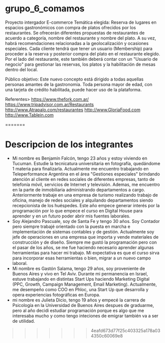 # grupo_6_comamos
Proyecto intergador E-commerce
Temática elegida: Reserva de lugares en espacios gastronómicos con compra de platos ofrecidos por los restaurantes. 
Se ofrecerán diferentes propuestas de restaurantes de acuerdo a categoría, nombre del restaurante y nombre del plato. A su vez, habrá recomendaciones relacionadas a la geolocalización y ocasiones especiales.
Cada cliente tendrá que tener un usuario (Membership) para proceder a la reserva y posterior compra del plato en el restaurante elegido. Por el lado del restaurante, este también deberá contar con un "Usuario de negocio" para gestionar las reservas, los platos y la habilitación de mesas dentro del local.

Público objetivo: Este nuevo concepto está dirigido a todas aquellas personas amantes de la gastronomia. Toda persona mayor de edad, con una tarjeta de crédito habilitada, puede hacer uso de la plataforma.

Referentes>
https://www.thefork.com.ar/
https://www.tripadvisor.com.ar/Restaurants
http://www.Atrapalo.com/restaurantes
http://www.GloriaFood.com
http://www.Tablein.com

=======

# Descripcion de los integrantes

- Mi nombre es Benjamín Falcón, tengo 23 años y estoy viviendo en Tucuman. Estudie la tecnicatura universitaria en fotografía, quedándome 1 materia para finalizarla. Actualmente me encuentro trabajando en Teleperformance Argentina en el área "Gestiones especiales" brindando atención al cliente en redes sociales de diferentes empresas, tanto de telefonía móvil, servicios de Internet y televisión. Ademas, me encuentro en la parte de inmobiliaria administrando departamentos a cargo. Anteriormente trabaje en una empresa de turismo realizando trabajo de oficina, manejo de redes sociales y alquilando departamentos siendo recepcionista de los huéspedes. Este año empece generar interés por la programación por lo que empece el curso en Digital House para aprender y en un futuro poder abrir mis fuentes laborales.
- Soy Alejandro Pascuale, soy de Santa Fe y tengo 30 años. Soy Contador pero siempre trabajé orientado con la puesta en marcha e implementación de sistemas contables y de gestión. Actualmente soy jefe de operaciones en una empresa que importa y vende materiales de construcción y de diseño. Siempre me gustó la programación pero con el pasar de los años, se me fue haciendo necesario aprender algunas herramientas para hacer mi trabajo. Mi expectativa es que el curso sirva para incorporar esas herramientas o bien, migrar a un nuevo campo laboral.
- Mi nombre es Gastón Salama, tengo 29 años, soy proveniente de Buenos Aires y vivo en Tel Aviv. Durante mi permanencia en Israel, estuve trabajando en distintas Start Ups haciendo Marketing Digital (PPC, Growth, Campaign Management, Email Marketing). Actualmente, me desempeño como COO en Phloc, una Start Up que desarrolla y opera experiencias fotográficas en Europa.
- mi nombre es Julieta Dicio, tengo 19 años y empecé la carrera de Psicología en la Universidad de Buenos Aires despues de graduarme, pero al año decidi estudiar programación porque es algo que me interesaba mucho y como tengo inteciones de emigrar también va a ser de utilidad.
>>>>>>> 4eafd673d77f25c403325a178a034350c60069e8
